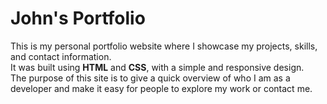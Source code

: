 # John's Portfolio

This is my personal portfolio website where I showcase my projects, skills, and contact information.  
It was built using **HTML** and **CSS**, with a simple and responsive design.  
The purpose of this site is to give a quick overview of who I am as a developer and make it easy for people to explore my work or contact me.
